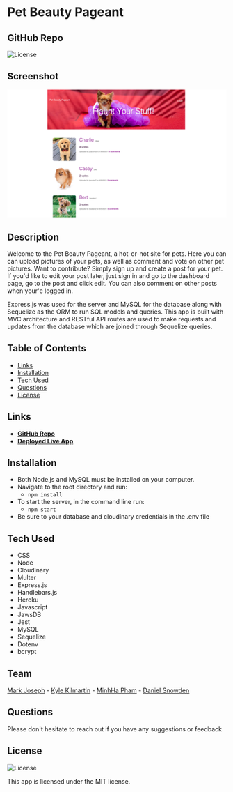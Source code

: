 # Pet Beauty Pageant

## GitHub Repo

![License](https://img.shields.io/badge/License%3A-MIT-green.svg)

## Screenshot

![Screenshot](./public/images/home-screenshot.png)

## Description

Welcome to the Pet Beauty Pageant, a hot-or-not site for pets. Here you can can upload pictures of your pets, as well as comment and vote on other pet pictures. Want to contribute? Simply sign up and create a post for your pet. If you'd like to edit your post later, just sign in and go to the dashboard page, go to the post and click edit. You can also comment on other posts when your'e logged in.

Express.js was used for the server and MySQL for the database along with Sequelize as the ORM to run SQL models and queries. This app is built with MVC architecture and RESTful API routes are used to make requests and updates from the database which are joined through Sequelize queries.

## Table of Contents

- [Links](#links)
- [Installation](#installation)
- [Tech Used](#tech-used)
- [Questions](#questions)
- [License](#license)

## Links

- **[GitHub Repo](https://github.com/mjos7/pet-beauty-pageant)**
- **[Deployed Live App](https://morning-woodland-90591.herokuapp.com/)**

## Installation

- Both Node.js and MySQL must be installed on your computer.
- Navigate to the root directory and run:
  - `npm install`
- To start the server, in the command line run:
  - `npm start`
- Be sure to your database and cloudinary credentials in the .env file

## Tech Used

- CSS
- Node
- Cloudinary
- Multer
- Express.js
- Handlebars.js
- Heroku
- Javascript
- JawsDB
- Jest
- MySQL
- Sequelize
- Dotenv
- bcrypt

## Team

[Mark Joseph](https://github.com/mjos7) - [Kyle Kilmartin](https://github.com/KyleKilmartin371) - [MinhHa Pham](https://github.com/minhhap) - [Daniel Snowden](https://github.com/snowden421)

## Questions

Please don't hesitate to reach out if you have any suggestions or feedback

## License

![License](https://img.shields.io/badge/License%3A-MIT-green.svg)

This app is licensed under the MIT license.
